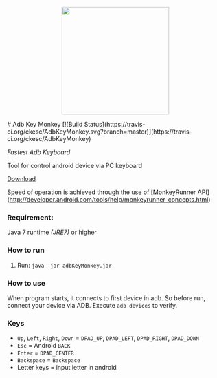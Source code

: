 <p align="center">  
    <a href="https://github.com/ckesc/AdbKeyMonkey/releases">
        <img height="250" src="https://raw.githubusercontent.com/ckesc/AdbKeyMonkey/master/logo.png">  
    </a>
</p>
# Adb Key Monkey [![Build Status](https://travis-ci.org/ckesc/AdbKeyMonkey.svg?branch=master)](https://travis-ci.org/ckesc/AdbKeyMonkey)

*Fastest Adb Keyboard*

Tool for control android device via PC keyboard

[Download](https://github.com/ckesc/AdbKeyMonkey/releases)

Speed of operation is achieved through the use of [MonkeyRunner API] (http://developer.android.com/tools/help/monkeyrunner_concepts.html)

### Requirement:
Java 7 runtime *(JRE7)* or higher

### How to run
1. Run: `java -jar adbKeyMonkey.jar`

### How to use
When program starts, it connects to first device in adb.
So before run, connect your device via ADB. Execute `adb devices` to verify.

### Keys
* `Up`, `Left`, `Right`, `Down` = `DPAD_UP`, `DPAD_LEFT`, `DPAD_RIGHT`, `DPAD_DOWN`
* `Esc` = Android `BACK`
* `Enter` = `DPAD_CENTER`
* `Backspace` = `Backspace`
* Letter keys = input letter in android



